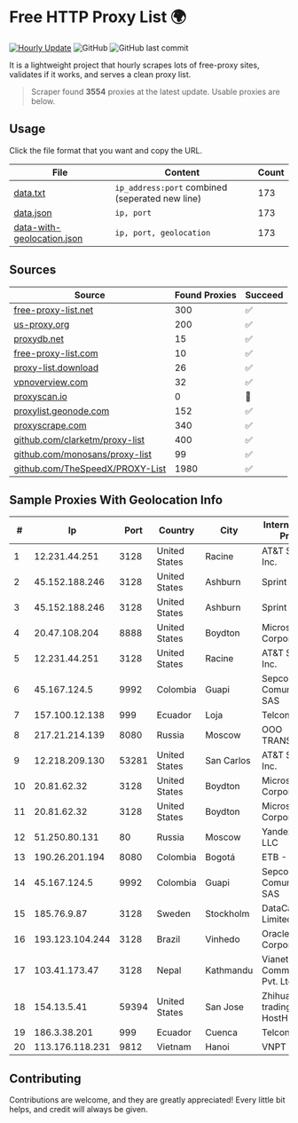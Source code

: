 
# Free HTTP Proxy List 🌍

[![Hourly Update](https://github.com/mertguvencli/http-proxy-list/actions/workflows/main.yml/badge.svg?branch=main)](https://github.com/mertguvencli/http-proxy-list/actions/workflows/main.yml)
![GitHub](https://img.shields.io/github/license/mertguvencli/http-proxy-list)
![GitHub last commit](https://img.shields.io/github/last-commit/mertguvencli/http-proxy-list)

It is a lightweight project that hourly scrapes lots of free-proxy sites, validates if it works, and serves a clean proxy list.


> Scraper found **3554** proxies at the latest update. Usable proxies are below.

## Usage

Click the file format that you want and copy the URL.


|File|Content|Count|
|----|-------|-----|
|[data.txt](https://raw.githubusercontent.com/mertguvencli/http-proxy-list/main/proxy-list/data.txt)|`ip_address:port` combined (seperated new line)|173|
|[data.json](https://raw.githubusercontent.com/mertguvencli/http-proxy-list/main/proxy-list/data.json)|`ip, port`|173|
|[data-with-geolocation.json](https://raw.githubusercontent.com/mertguvencli/http-proxy-list/main/proxy-list/data-with-geolocation.json)|`ip, port, geolocation`|173|

## Sources

|Source|Found Proxies|Succeed|
|------|-------------|-------|
|[free-proxy-list.net](https://free-proxy-list.net)|300|✅|
|[us-proxy.org](https://www.us-proxy.org)|200|✅|
|[proxydb.net](http://proxydb.net)|15|✅|
|[free-proxy-list.com](https://free-proxy-list.com/?page=&port=&type%5B%5D=http&type%5B%5D=https&up_time=0&search=Search)|10|✅|
|[proxy-list.download](https://www.proxy-list.download/HTTP)|26|✅|
|[vpnoverview.com](https://vpnoverview.com/privacy/anonymous-browsing/free-proxy-servers)|32|✅|
|[proxyscan.io](https://www.proxyscan.io)|0|🚫|
|[proxylist.geonode.com](https://proxylist.geonode.com/api/proxy-list?limit=300&page=1&sort_by=lastChecked&sort_type=desc&protocols=http,https)|152|✅|
|[proxyscrape.com](https://api.proxyscrape.com/v2/?request=displayproxies&protocol=http&timeout=10000&country=all&ssl=all&anonymity=all)|340|✅|
|[github.com/clarketm/proxy-list](https://raw.githubusercontent.com/clarketm/proxy-list/master/proxy-list-raw.txt)|400|✅|
|[github.com/monosans/proxy-list](https://raw.githubusercontent.com/monosans/proxy-list/main/proxies/http.txt)|99|✅|
|[github.com/TheSpeedX/PROXY-List](https://raw.githubusercontent.com/TheSpeedX/PROXY-List/master/http.txt)|1980|✅|


## Sample Proxies With Geolocation Info

|#|Ip|Port|Country|City|Internet Service Provider|
|-|--|----|-------|----|-------------------------|
|1|12.231.44.251|3128|United States|Racine|AT&T Services, Inc.|
|2|45.152.188.246|3128|United States|Ashburn|Sprint|
|3|45.152.188.246|3128|United States|Ashburn|Sprint|
|4|20.47.108.204|8888|United States|Boydton|Microsoft Corporation|
|5|12.231.44.251|3128|United States|Racine|AT&T Services, Inc.|
|6|45.167.124.5|9992|Colombia|Guapi|Sepcom Comunicaciones SAS|
|7|157.100.12.138|999|Ecuador|Loja|Telconet S.A|
|8|217.21.214.139|8080|Russia|Moscow|OOO TRANSTELECOM|
|9|12.218.209.130|53281|United States|San Carlos|AT&T Services, Inc.|
|10|20.81.62.32|3128|United States|Boydton|Microsoft Corporation|
|11|20.81.62.32|3128|United States|Boydton|Microsoft Corporation|
|12|51.250.80.131|80|Russia|Moscow|Yandex.Cloud LLC|
|13|190.26.201.194|8080|Colombia|Bogotá|ETB - Colombia|
|14|45.167.124.5|9992|Colombia|Guapi|Sepcom Comunicaciones SAS|
|15|185.76.9.87|3128|Sweden|Stockholm|DataCamp Limited|
|16|193.123.104.244|3128|Brazil|Vinhedo|Oracle Corporation|
|17|103.41.173.47|3128|Nepal|Kathmandu|Vianet Communications Pvt. Ltd|
|18|154.13.5.41|59394|United States|San Jose|Zhihua Lu trading as HostHub|
|19|186.3.38.201|999|Ecuador|Cuenca|Telconet S.A|
|20|113.176.118.231|9812|Vietnam|Hanoi|VNPT|



## Contributing

Contributions are welcome, and they are greatly appreciated! Every
little bit helps, and credit will always be given.

